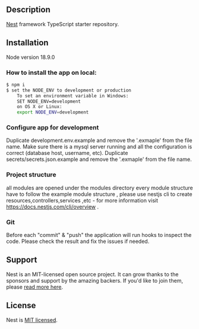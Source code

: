 ## Description

[Nest](https://github.com/nestjs/nest) framework TypeScript starter repository.

## Installation
Node version 18.9.0
### How to install the app on local:
```bash
$ npm i
$ set the NODE_ENV to development or production
    To set an environment variable in Windows:
    SET NODE_ENV=development
    on OS X or Linux:
    export NODE_ENV=development
```

### Configure app for development
Duplicate development.env.example and remove the '.exmaple' from the file name.
Make sure there is a mysql server running and all the configuration is correct (database host, username, etc).
Duplicate secrets/secrets.json.example and remove the '.exmaple' from the file name.

### Project structure
all modules are opened under the modules directory
every module structure have to follow the example module structure ,
please use nestjs cli to create resources,controllers,services ,etc -
for more information visit https://docs.nestjs.com/cli/overview . 

### Git
Before each "commit" & "push" the application will run hooks to inspect the code.
Please check the result and fix the issues if needed. 

## Support

Nest is an MIT-licensed open source project. It can grow thanks to the sponsors and support by the amazing backers. If you'd like to join them, please [read more here](https://docs.nestjs.com/support).

## License

  Nest is [MIT licensed](LICENSE).
